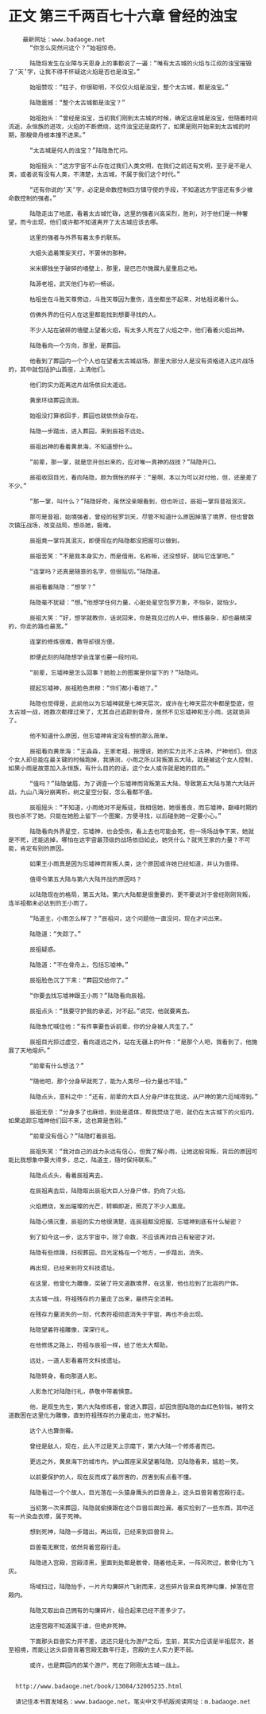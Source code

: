 # 正文 第三千两百七十六章 曾经的浊宝
        最新网址：www.badaoge.net
          “你怎么突然问这个？”始祖惊奇。
      
          陆隐将发生在业障与天恩身上的事都说了一遍：“唯有太古城的火焰与江叔的浊宝摧毁了‘天’字，让我不得不怀疑这火焰是否也是浊宝。”
      
          始祖赞叹：“柱子，你很聪明，不仅仅火焰是浊宝，整个太古城，都是浊宝。”
      
          陆隐震撼：“整个太古城都是浊宝？”
      
          始祖抬头：“曾经是浊宝，当初我们刚到太古城的时候，确定这座城是浊宝，但随着时间流逝，永恒族的进攻，火焰的不断燃烧，这件浊宝还是腐朽了，如果是刚开始来到太古城的时期，那艘骨舟根本撞不进来。”
      
          “太古城是何人的浊宝？”陆隐急忙问。
      
          始祖摇头：“这方宇宙不止存在过我们人类文明，在我们之前还有文明，至于是不是人类，或者说有没有人类，不清楚，太古城，不属于我们这个时代。”
      
          “还有你说的‘天’字，必定是命数控制四方镇守使的手段，不知道这方宇宙还有多少被命数控制的强者。”
      
          陆隐走出了地底，看着太古城忙碌，这里的强者兴高采烈，胜利，对于他们是一种奢望，而今出现，他们或许都不知道离开了太古城应该去哪。
      
          这里的强者与外界有着太多的联系。
      
          大姐头追着策妄天打，不罢休的那种。
      
          米米娜独坐于破碎的墙壁上，那里，是巴巴尔施展九星重启之地。
      
          陆源老祖，武天他们与初一畅谈。
      
          枯祖坐在斗胜天尊旁边，斗胜天尊因为重伤，连坐都坐不起来，对枯祖说着什么。
      
          仿佛外界的任何人在这里都能找到想要寻找的人。
      
          不少人站在破碎的墙壁上望着火焰，有太多人死在了火焰之中，他们看着火焰出神。
      
          陆隐看向一个方向，那里，是葬园。
      
          他看到了葬园内一个个人也在望着太古城战场，那里大部分人是没有资格进入这片战场的，其中就包括护山首座，上清他们。
      
          他们的实力距离这片战场依旧太遥远。
      
          黄泉环绕葬园流淌。
      
          始祖没打算收回手，葬园也就依然会存在。
      
          陆隐一步踏出，进入葬园，来到辰祖不远处。
      
          辰祖出神的看着黄泉海，不知道想什么。
      
          “前辈，那一掌，就是您开创出来的，应对唯一真神的战技？”陆隐开口。
      
          辰祖收回目光，看向陆隐，颇为惆怅的样子：“是啊，本以为可以对付他，但，还是差了不少。”
      
          “那一掌，叫什么？”陆隐好奇，虽然没亲眼看到，但也听过，辰祖一掌将昔祖泯灭。
      
          那可是昔祖，始境强者，曾经的轻罗剑天，尽管不知道什么原因掉落了境界，但也曾数次镇压战场，改变战局，想杀她，极难。
      
          辰祖竟一掌将其泯灭，即便现在的陆隐都没把握可以做到。
      
          辰祖苦笑：“不是我本身实力，而是借用，名称嘛，还没想好，就叫它连掌吧。”
      
          “连掌吗？还真是随意的名字，但很贴切。”陆隐道。
      
          辰祖看着陆隐：“想学？”
      
          陆隐毫不犹疑：“想。”他想学任何力量，心脏处星空包罗万象，不怕杂，就怕少。
      
          辰祖大笑：“好，想学就教你，话说回来，你是我见过的人中，修炼最杂，却也最精深的，你走的路也最宽。”
      
          连掌的修炼很难，教导却很方便。
      
          即便此刻的陆隐想学会连掌也要一段时间。
      
          “前辈，忘墟神是怎么回事？她脸上的图案是你留下的？”陆隐问。
      
          提起忘墟神，辰祖脸色肃穆：“你们都小看她了。”
      
          陆隐也觉得是，此前他以为忘墟神就是七神天层次，或许在七神天层次中都是垫底，但太古城一战，她数次都撑过来了，尤其自己追踪到骨舟，居然不见忘墟神和王小雨，这就诡异了。
      
          他不知道什么原因，但忘墟神肯定没有想的那么简单。
      
          辰祖看向黄泉海：“王淼淼，王家老祖，按理说，她的实力比不上古神，尸神他们，但这个女人却总能在最关键的时候跑掉，我猜测，小雨之所以背叛第五大陆，就是被这个女人控制，如果小雨是故意加入永恒族，有什么目的的话，这个女人或许就是她的目的。”
      
          “值吗？”陆隐皱眉，为了调查一个忘墟神而背叛第五大陆，导致第五大陆与第六大陆开战，九山八海分崩离析，树之星空分裂，怎么看都不值。
      
          辰祖摇头：“不知道，小雨绝对不是叛徒，我相信她，她很善良，而忘墟神，巅峰时期的我也杀不了她，只能在她脸上留下一个图案，方便寻找，以后碰到她一定要小心。”
      
          陆隐看向外界星空，忘墟神，也会受伤，看上去也可能会死，但一场场战争下来，她就是不死，还能逃掉，哪怕在这宇宙最顶级的战场依旧如此，她凭什么？就凭王家的力量？不可能，肯定有别的原因。
      
          如果王小雨真是因为忘墟神而背叛人类，这个原因或许她已经知道，并认为值得。
      
          值得令第五大陆与第六大陆开战的原因吗？
      
          以陆隐现在的格局，第五大陆，第六大陆都是很重要的，更不要说对于曾经刚刚背叛，连半祖都未必达到的王小雨了。
      
          “陆道主，小雨怎么样了？”辰祖问，这个问题他一直没问，现在才问出来。
      
          陆隐道：“失踪了。”
      
          辰祖疑惑。
      
          陆隐道：“不在骨舟上，包括忘墟神。”
      
          辰祖脸色沉了下来：“葬园交给你了。”
      
          “你要去找忘墟神跟王小雨？”陆隐看向辰祖。
      
          辰祖点头：“我要守护我的承诺，对不起。”说完，他就要离去。
      
          陆隐急忙喊住他：“有件事要告诉前辈，你的分身被人共生了。”
      
          辰祖目光掠过虚空，看向遥远之外，站在无疆上的叶仵：“是那个人吧，我看到了，他施展了天地熔炉。”
      
          “前辈有什么想法？”
      
          “随他吧，那个分身早就死了，能为人类尽一份力量也不错。”
      
          陆隐点头，意料之中：“还有，前辈的大巨人分身尸体在我这，从尸神的第六厄域得到。”
      
          辰祖无奈：“分身多了也麻烦，到处是遗体，帮我焚烧了吧，就仍在太古城下的火焰内，如果追踪忘墟神他们回不来，这也算是告别。”
      
          “前辈没有信心？”陆隐盯着辰祖。
      
          辰祖失笑：“我对自己的战力永远有信心，但我了解小雨，让她这般背叛，背后的原因可能比我想象中要大得多，总之，陆道主，随时保持联系。”
      
          陆隐点点头，看着辰祖离去。
      
          在辰祖离去后，陆隐取出辰祖大巨人分身尸体，扔向了火焰。
      
          火焰燃烧，发出璀璨的光芒，转瞬即逝，照亮了不少人面庞。
      
          陆隐心情沉重，辰祖的实力他很清楚，连辰祖都没把握，忘墟神到底有什么秘密？
      
          到了如今这一步，这方宇宙中，除了命数，不应该再对自己有秘密才对。
      
          陆隐有些烦躁，扫视葬园，目光定格在一个地方，一步踏出，消失。
      
          再出现，已经来到符文科技遗址。
      
          在这里，他曾化为雕像，突破了符文道数境界，在这里，他也捡到了比容的尸体。
      
          太古城一战，符祖残存的力量走了出来，最终完全消耗。
      
          在残存力量消失的一刻，代表符祖彻底消失于宇宙，再也不会出现。
      
          陆隐望着符祖雕像，深深行礼。
      
          在他修炼之路上，符祖与辰祖一样，给了他太大帮助。
      
          远处，一道人影看着符文科技遗址。
      
          陆隐转身，看向那道人影。
      
          人影急忙对陆隐行礼，恭敬中带着惧意。
      
          他，是观生先生，第六大陆修炼者，曾进入葬园，却因贪图陆隐的血红色铃铛，被符文道数困在这里化为雕像，直到符祖残存的力量走出，他才解封。
      
          这个人也算倒霉。
      
          曾经是敌人，现在，此人不过是天上宗麾下，第六大陆一个修炼者而已。
      
          更远之外，黄泉海下的城市内，护山首座呆呆望着陆隐，见陆隐看来，尴尬一笑。
      
          以前要保护的人，现在反而成了最厉害的，厉害到有点看不懂。
      
          陆隐看过一个个故人，目光落在一头猿身鹰头的巨兽身上，这头巨兽背着宫殿行走。
      
          当初第一次来葬园，陆隐就偷摸跟在这个巨兽后面捡漏，着实捡到了一些东西，其中还有一片染血衣襟，属于死神。
      
          想到死神，陆隐一步踏出，再出现，已经来到巨兽背上。
      
          巨兽毫无察觉，依然背着宫殿行走。
      
          陆隐进入宫殿，宫殿漆黑，里面到处都是骸骨，随着他走来，一阵风吹过，骸骨化为飞灰。
      
          场域扫过，陆隐抬手，一片片勾廉碎片飞射而来，这些碎片皆来自死神勾廉，掉落在宫殿内。
      
          陆隐又取出自己拥有的勾廉碎片，组合起来已经不差多少了。
      
          这座宫殿不知道属于谁，但绝非死神。
      
          下面那头巨兽实力并不差，这还只是化为游尸之后，生前，其实力应该是半祖层次，甚至祖境，而能让这头巨兽背着宫殿无数年行走，宫殿的主人实力更不弱。
      
          或许，也是葬园内的某个游尸，死在了刚刚太古城一战上。
      
      
      http://www.badaoge.net/book/13084/32005235.html
      
      请记住本书首发域名：www.badaoge.net。笔尖中文手机版阅读网址：m.badaoge.net